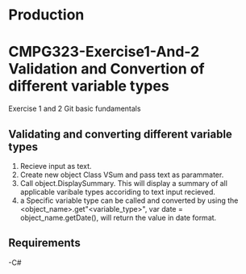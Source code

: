 # Production
# CMPG323-Exercise1-And-2 Validation and Convertion of different variable types
Exercise 1 and 2 Git basic fundamentals 

## Validating and converting different variable types
1. Recieve input as text.
2. Create new object Class VSum and pass text as parammater.
3. Call object.DisplaySummary. This will display a summary of all applicable varibale types accoriding to text input recieved.
4. a Specific variable type can be called and converted by using the <object_name>.get"<variable_type>", var date = object_name.getDate(), will return the value in date format.

## Requirements
-C#


